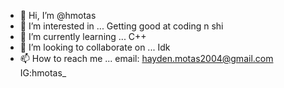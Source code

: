 - 👋 Hi, I’m @hmotas
- 👀 I’m interested in ... Getting good at coding n shi
- 🌱 I’m currently learning ... C++
- 💞️ I’m looking to collaborate on ... Idk
- 📫 How to reach me ... email: hayden.motas2004@gmail.com IG:hmotas_

<!---
hmotas/hmotas is a ✨ special ✨ repository because its `README.md` (this file) appears on your GitHub profile.
You can click the Preview link to take a look at your changes.
--->
